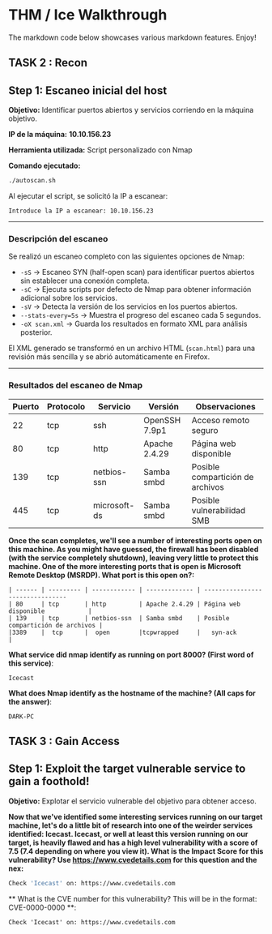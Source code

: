 # THM / Ice Walkthrough

The markdown code below showcases various markdown features. Enjoy!


## TASK 2 : **Recon**
## **Step 1: Escaneo inicial del host**

**Objetivo:** Identificar puertos abiertos y servicios corriendo en la máquina objetivo.

**IP de la máquina:** **10.10.156.23**

**Herramienta utilizada:** Script personalizado con Nmap

**Comando ejecutado:**
```bash
./autoscan.sh
```

Al ejecutar el script, se solicitó la IP a escanear:

```
Introduce la IP a escanear: 10.10.156.23
```

---

### **Descripción del escaneo**

Se realizó un escaneo completo con las siguientes opciones de Nmap:

* `-sS` → Escaneo SYN (half-open scan) para identificar puertos abiertos sin establecer una conexión completa.
* `-sC` → Ejecuta scripts por defecto de Nmap para obtener información adicional sobre los servicios.
* `-sV` → Detecta la versión de los servicios en los puertos abiertos.
* `--stats-every=5s` → Muestra el progreso del escaneo cada 5 segundos.
* `-oX scan.xml` → Guarda los resultados en formato XML para análisis posterior.

El XML generado se transformó en un archivo HTML (`scan.html`) para una revisión más sencilla y se abrió automáticamente en Firefox.

---

### Resultados del escaneo de Nmap







| Puerto | Protocolo | Servicio     | Versión       | Observaciones                    |
| ------ | --------- | ------------ | ------------- | -------------------------------- |
| 22     | tcp       | ssh          | OpenSSH 7.9p1 | Acceso remoto seguro             |
| 80     | tcp       | http         | Apache 2.4.29 | Página web disponible            |
| 139    | tcp       | netbios-ssn  | Samba smbd    | Posible compartición de archivos |
| 445    | tcp       | microsoft-ds | Samba smbd    | Posible vulnerabilidad SMB       |

**Once the scan completes, we'll see a number of interesting ports open on this machine. As you might have guessed, the firewall has been disabled (with the service completely shutdown), leaving very little to protect this machine. One of the more interesting ports that is open is Microsoft Remote Desktop (MSRDP). What port is this open on?:**
```
| ------ | --------- | ------------ | ------------- | -------------------------------- 
| 80     | tcp       | http         | Apache 2.4.29 | Página web disponible            |
| 139    | tcp       | netbios-ssn  | Samba smbd    | Posible compartición de archivos |
|3389    |	tcp      | 	open 	    |tcpwrapped     | 	syn-ack 	        	        |
```


**What service did nmap identify as running on port 8000? (First word of this service)**:
```
Icecast
```

**What does Nmap identify as the hostname of the machine? (All caps for the answer)**:
```
DARK-PC
```




## TASK 3 : **Gain Access**
## **Step 1: Exploit the target vulnerable service to gain a foothold!**

**Objetivo:** Explotar el servicio vulnerable del objetivo para obtener acceso.


**Now that we've identified some interesting services running on our target machine, let's do a little bit of research into one of the weirder services identified: Icecast. Icecast, or well at least this version running on our target, is heavily flawed and has a high level vulnerability with a score of 7.5 (7.4 depending on where you view it). What is the Impact Score for this vulnerability? Use https://www.cvedetails.com for this question and the nex:**
```bash
Check 'Icecast' on: https://www.cvedetails.com 
```

**  What is the CVE number for this vulnerability? This will be in the format: CVE-0000-0000 **:
```
Check 'Icecast' on: https://www.cvedetails.com 
```





